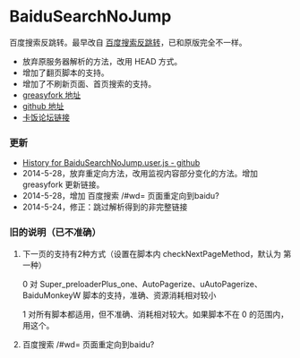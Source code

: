 BaiduSearchNoJump
================

百度搜索反跳转。最早改自 [百度搜索反跳转](http://userscripts.org:8080/scripts/show/161812)，已和原版完全不一样。

- 放弃原服务器解析的方法，改用 HEAD 方式。
- 增加了翻页脚本的支持。
- 增加了不刷新页面、首页搜索的支持。
- [greasyfork 地址](https://greasyfork.org/scripts/1771)
- [github 地址](https://github.com/ywzhaiqi/userscript/tree/master/BaiduSearchNoJump)
- [卡饭论坛链接](http://bbs.kafan.cn/forum.php?mod=viewthread&tid=1736678&page=1&extra=#pid31492392)

### 更新

- [History for BaiduSearchNoJump.user.js - github](https://github.com/ywzhaiqi/userscript/commits/master/BaiduSearchNoJump/BaiduSearchNoJump.user.js)
- 2014-5-28，放弃重定向方法，改用监视内容部分变化的方法。增加 greasyfork 更新链接。
- 2014-5-28，增加 百度搜索 /#wd= 页面重定向到baidu?
- 2014-5-24，修正：跳过解析得到的非完整链接

### 旧的说明（已不准确）

1. 下一页的支持有2种方式（设置在脚本内 checkNextPageMethod，默认为 第一种）

	0 对 Super_preloaderPlus_one、AutoPagerize、uAutoPagerize、 BaiduMonkeyW 脚本的支持，准确、资源消耗相对较小

	1 对所有脚本都适用，但不准确、消耗相对较大。如果脚本不在 0 的范围内，用这个。

2. 百度搜索 /#wd= 页面重定向到baidu?